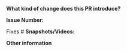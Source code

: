 
**What kind of change does this PR introduce?**
<!-- add detailed explanation -->
<!-- E.g. a bugfix, feature, refactoring, etc… -->

**Issue Number:**

Fixes #<!--Add related issue number here.-->
**Snapshots/Videos:**

<!--Add snapshots or videos wherever possible.-->

**Other information**

<!--Add extra information about this PR here-->
